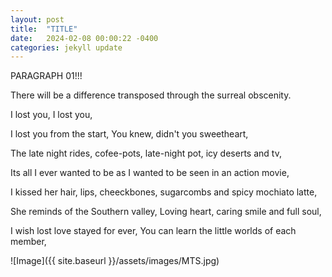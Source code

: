 ```yaml
---
layout: post
title:  "TITLE"
date:   2024-02-08 00:00:22 -0400
categories: jekyll update
---
```



PARAGRAPH 01!!!

There will be a difference transposed through the surreal obscenity. 

I lost you,
I lost you,

I lost you from the start,
You knew, didn't you sweetheart,

The late night rides, cofee-pots,
late-night pot, icy deserts and tv,

Its all I ever wanted to be as I 
wanted to be seen in an action movie,

I kissed her hair, lips, cheeckbones,
sugarcombs and spicy mochiato latte,

She reminds of the Southern valley,
Loving heart, caring smile and full soul,

I wish lost love stayed for ever,
You can learn the little worlds of each member,


![Image]({{ site.baseurl }}/assets/images/MTS.jpg)